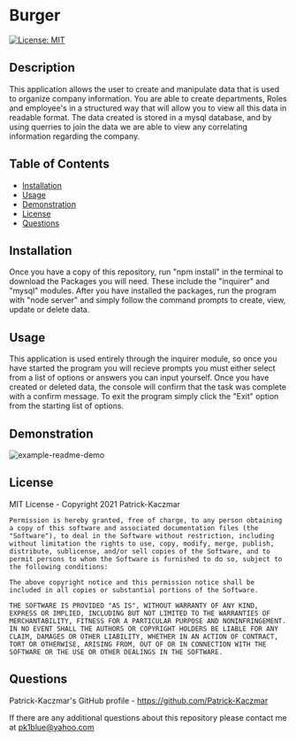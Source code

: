 # Burger

[![License: MIT](https://img.shields.io/badge/License-MIT-yellow.svg)](https://opensource.org/licenses/MIT)

## Description
This application allows the user to create and manipulate data that is used to organize company information. You are able to create departments, Roles and employee's in a structured way that will allow you to view all this data in readable format. The data created is stored in a mysql database, and by using querries to join the data we are able to view any correlating information regarding the company.

## Table of Contents
* [Installation](#Installation)
* [Usage](#Usage)
* [Demonstration](#Demonstration)
* [License](#License)
* [Questions](#Questions)

## Installation
Once you have a copy of this repository, run "npm install" in the terminal to download the Packages you will need. These include the "inquirer" and "mysql" modules.
After you have installed the packages, run the program with "node server" and simply follow the command prompts to create, view, update or delete data.

## Usage
This application is used entirely through the inquirer module, so once you have started the program you will recieve prompts you must either select from a list of options or answers you can input yourself. Once you have created or deleted data, the console will confirm that the task was complete with a confirm message. To exit the program simply click the "Exit" option from the starting list of options.

## Demonstration
![example-readme-demo](./public/assets/css/burger-demo.gif)

## License
MIT License - Copyright 2021 Patrick-Kaczmar

    Permission is hereby granted, free of charge, to any person obtaining a copy of this software and associated documentation files (the "Software"), to deal in the Software without restriction, including without limitation the rights to use, copy, modify, merge, publish, distribute, sublicense, and/or sell copies of the Software, and to permit persons to whom the Software is furnished to do so, subject to the following conditions:
    
    The above copyright notice and this permission notice shall be included in all copies or substantial portions of the Software.
    
    THE SOFTWARE IS PROVIDED "AS IS", WITHOUT WARRANTY OF ANY KIND, EXPRESS OR IMPLIED, INCLUDING BUT NOT LIMITED TO THE WARRANTIES OF MERCHANTABILITY, FITNESS FOR A PARTICULAR PURPOSE AND NONINFRINGEMENT. IN NO EVENT SHALL THE AUTHORS OR COPYRIGHT HOLDERS BE LIABLE FOR ANY CLAIM, DAMAGES OR OTHER LIABILITY, WHETHER IN AN ACTION OF CONTRACT, TORT OR OTHERWISE, ARISING FROM, OUT OF OR IN CONNECTION WITH THE SOFTWARE OR THE USE OR OTHER DEALINGS IN THE SOFTWARE.

## Questions
Patrick-Kaczmar's GitHub profile - https://github.com/Patrick-Kaczmar

If there are any additional questions about this repository please contact me at pk1blue@yahoo.com
